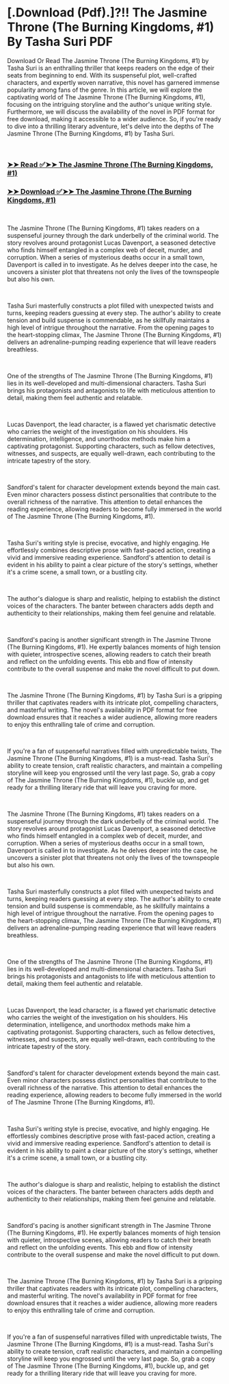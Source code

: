 # [.Download (Pdf).]?!! The Jasmine Throne (The Burning Kingdoms, #1) By Tasha Suri PDF

<p>Download Or Read The Jasmine Throne (The Burning Kingdoms, #1) by Tasha Suri is an enthralling thriller that keeps readers on the edge of their seats from beginning to end. With its suspenseful plot, well-crafted characters, and expertly woven narrative, this novel has garnered immense popularity among fans of the genre. In this article, we will explore the captivating world of The Jasmine Throne (The Burning Kingdoms, #1), focusing on the intriguing storyline and the author's unique writing style. Furthermore, we will discuss the availability of the novel in PDF format for free download, making it accessible to a wider audience. So, if you're ready to dive into a thrilling literary adventure, let's delve into the depths of The Jasmine Throne (The Burning Kingdoms, #1) by Tasha Suri.</p>
<p>&nbsp;</p>

### [➤➤ Read ✅➤➤ The Jasmine Throne (The Burning Kingdoms, #1)](https://pdfworldnow.com/?book=50523477)

### [➤➤ Download ✅➤➤ The Jasmine Throne (The Burning Kingdoms, #1)](https://pdfworldnow.com/?book=50523477)

<p>&nbsp;</p>
<p>The Jasmine Throne (The Burning Kingdoms, #1) takes readers on a suspenseful journey through the dark underbelly of the criminal world. The story revolves around protagonist Lucas Davenport, a seasoned detective who finds himself entangled in a complex web of deceit, murder, and corruption. When a series of mysterious deaths occur in a small town, Davenport is called in to investigate. As he delves deeper into the case, he uncovers a sinister plot that threatens not only the lives of the townspeople but also his own.</p>
<p>&nbsp;</p>
<p>Tasha Suri masterfully constructs a plot filled with unexpected twists and turns, keeping readers guessing at every step. The author's ability to create tension and build suspense is commendable, as he skillfully maintains a high level of intrigue throughout the narrative. From the opening pages to the heart-stopping climax, The Jasmine Throne (The Burning Kingdoms, #1) delivers an adrenaline-pumping reading experience that will leave readers breathless.</p>
<p>&nbsp;</p>
<p>One of the strengths of The Jasmine Throne (The Burning Kingdoms, #1) lies in its well-developed and multi-dimensional characters. Tasha Suri brings his protagonists and antagonists to life with meticulous attention to detail, making them feel authentic and relatable.</p>
<p>&nbsp;</p>
<p>Lucas Davenport, the lead character, is a flawed yet charismatic detective who carries the weight of the investigation on his shoulders. His determination, intelligence, and unorthodox methods make him a captivating protagonist. Supporting characters, such as fellow detectives, witnesses, and suspects, are equally well-drawn, each contributing to the intricate tapestry of the story.</p>
<p>&nbsp;</p>
<p>Sandford's talent for character development extends beyond the main cast. Even minor characters possess distinct personalities that contribute to the overall richness of the narrative. This attention to detail enhances the reading experience, allowing readers to become fully immersed in the world of The Jasmine Throne (The Burning Kingdoms, #1).</p>
<p>&nbsp;</p>
<p>Tasha Suri's writing style is precise, evocative, and highly engaging. He effortlessly combines descriptive prose with fast-paced action, creating a vivid and immersive reading experience. Sandford's attention to detail is evident in his ability to paint a clear picture of the story's settings, whether it's a crime scene, a small town, or a bustling city.</p>
<p>&nbsp;</p>
<p>The author's dialogue is sharp and realistic, helping to establish the distinct voices of the characters. The banter between characters adds depth and authenticity to their relationships, making them feel genuine and relatable.</p>
<p>&nbsp;</p>
<p>Sandford's pacing is another significant strength in The Jasmine Throne (The Burning Kingdoms, #1). He expertly balances moments of high tension with quieter, introspective scenes, allowing readers to catch their breath and reflect on the unfolding events. This ebb and flow of intensity contribute to the overall suspense and make the novel difficult to put down.</p>
<p>&nbsp;</p>
<p>The Jasmine Throne (The Burning Kingdoms, #1) by Tasha Suri is a gripping thriller that captivates readers with its intricate plot, compelling characters, and masterful writing. The novel's availability in PDF format for free download ensures that it reaches a wider audience, allowing more readers to enjoy this enthralling tale of crime and corruption.</p>
<p>&nbsp;</p>
<p>If you're a fan of suspenseful narratives filled with unpredictable twists, The Jasmine Throne (The Burning Kingdoms, #1) is a must-read. Tasha Suri's ability to create tension, craft realistic characters, and maintain a compelling storyline will keep you engrossed until the very last page. So, grab a copy of The Jasmine Throne (The Burning Kingdoms, #1), buckle up, and get ready for a thrilling literary ride that will leave you craving for more.</p>
<p>&nbsp;</p>
<p>The Jasmine Throne (The Burning Kingdoms, #1) takes readers on a suspenseful journey through the dark underbelly of the criminal world. The story revolves around protagonist Lucas Davenport, a seasoned detective who finds himself entangled in a complex web of deceit, murder, and corruption. When a series of mysterious deaths occur in a small town, Davenport is called in to investigate. As he delves deeper into the case, he uncovers a sinister plot that threatens not only the lives of the townspeople but also his own.</p>
<p>&nbsp;</p>
<p>Tasha Suri masterfully constructs a plot filled with unexpected twists and turns, keeping readers guessing at every step. The author's ability to create tension and build suspense is commendable, as he skillfully maintains a high level of intrigue throughout the narrative. From the opening pages to the heart-stopping climax, The Jasmine Throne (The Burning Kingdoms, #1) delivers an adrenaline-pumping reading experience that will leave readers breathless.</p>
<p>&nbsp;</p>
<p>One of the strengths of The Jasmine Throne (The Burning Kingdoms, #1) lies in its well-developed and multi-dimensional characters. Tasha Suri brings his protagonists and antagonists to life with meticulous attention to detail, making them feel authentic and relatable.</p>
<p>&nbsp;</p>
<p>Lucas Davenport, the lead character, is a flawed yet charismatic detective who carries the weight of the investigation on his shoulders. His determination, intelligence, and unorthodox methods make him a captivating protagonist. Supporting characters, such as fellow detectives, witnesses, and suspects, are equally well-drawn, each contributing to the intricate tapestry of the story.</p>
<p>&nbsp;</p>
<p>Sandford's talent for character development extends beyond the main cast. Even minor characters possess distinct personalities that contribute to the overall richness of the narrative. This attention to detail enhances the reading experience, allowing readers to become fully immersed in the world of The Jasmine Throne (The Burning Kingdoms, #1).</p>
<p>&nbsp;</p>
<p>Tasha Suri's writing style is precise, evocative, and highly engaging. He effortlessly combines descriptive prose with fast-paced action, creating a vivid and immersive reading experience. Sandford's attention to detail is evident in his ability to paint a clear picture of the story's settings, whether it's a crime scene, a small town, or a bustling city.</p>
<p>&nbsp;</p>
<p>The author's dialogue is sharp and realistic, helping to establish the distinct voices of the characters. The banter between characters adds depth and authenticity to their relationships, making them feel genuine and relatable.</p>
<p>&nbsp;</p>
<p>Sandford's pacing is another significant strength in The Jasmine Throne (The Burning Kingdoms, #1). He expertly balances moments of high tension with quieter, introspective scenes, allowing readers to catch their breath and reflect on the unfolding events. This ebb and flow of intensity contribute to the overall suspense and make the novel difficult to put down.</p>
<p>&nbsp;</p>
<p>The Jasmine Throne (The Burning Kingdoms, #1) by Tasha Suri is a gripping thriller that captivates readers with its intricate plot, compelling characters, and masterful writing. The novel's availability in PDF format for free download ensures that it reaches a wider audience, allowing more readers to enjoy this enthralling tale of crime and corruption.</p>
<p>&nbsp;</p>
<p>If you're a fan of suspenseful narratives filled with unpredictable twists, The Jasmine Throne (The Burning Kingdoms, #1) is a must-read. Tasha Suri's ability to create tension, craft realistic characters, and maintain a compelling storyline will keep you engrossed until the very last page. So, grab a copy of The Jasmine Throne (The Burning Kingdoms, #1), buckle up, and get ready for a thrilling literary ride that will leave you craving for more.</p>
<p>&nbsp;</p>
